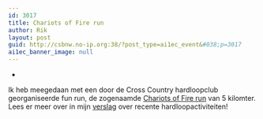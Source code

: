 ```yaml
---
id: 3017
title: Chariots of Fire run
author: Rik
layout: post
guid: http://csbnw.no-ip.org:38/?post_type=ai1ec_event&#038;p=3017
ai1ec_banner_image: null
---
```

-
Ik heb meegedaan met een door de Cross Country hardloopclub georganiseerde fun run, de zogenaamde [Chariots of Fire run][1] van 5 kilomter. Lees er meer over in mijn [verslag][2] over recente hardloopactiviteiten!

 [1]: https://www.facebook.com/events/1643726129242144/
 [2]: /?p=3015 "Running"